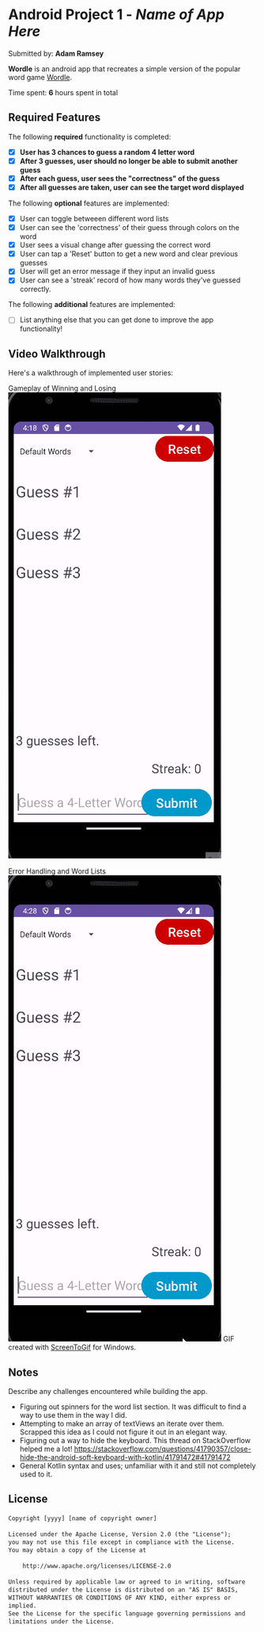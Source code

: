 # Android Project 1 - *Name of App Here*

Submitted by: **Adam Ramsey**

**Wordle** is an android app that recreates a simple version of the popular word game [Wordle](https://www.nytimes.com/games/wordle/index.html). 

Time spent: **6** hours spent in total

## Required Features

The following **required** functionality is completed:

- [x] **User has 3 chances to guess a random 4 letter word**
- [x] **After 3 guesses, user should no longer be able to submit another guess**
- [x] **After each guess, user sees the "correctness" of the guess**
- [x] **After all guesses are taken, user can see the target word displayed**

The following **optional** features are implemented:

- [x] User can toggle betweeen different word lists
- [x] User can see the 'correctness' of their guess through colors on the word 
- [x] User sees a visual change after guessing the correct word
- [x] User can tap a 'Reset' button to get a new word and clear previous guesses
- [x] User will get an error message if they input an invalid guess
- [x] User can see a 'streak' record of how many words they've guessed correctly.

The following **additional** features are implemented:

* [ ] List anything else that you can get done to improve the app functionality!

## Video Walkthrough

Here's a walkthrough of implemented user stories:

Gameplay of Winning and Losing
<img src='wordle.gif' title='Winning and Losing' width='' alt='Winning and Losing' />

Error Handling and Word Lists
<img src='wordle2.gif' title='Error Handling and Word Lists' width='' alt='Error Handling and Word Lists' />
GIF created with [ScreenToGif](https://www.screentogif.com/) for Windows. 

## Notes

Describe any challenges encountered while building the app.
- Figuring out spinners for the word list section. It was difficult to find a way to use them in the way I did.
- Attempting to make an array of textViews an iterate over them. Scrapped this idea as I could not figure it out in an elegant way.
- Figuring out a way to hide the keyboard. This thread on StackOverflow helped me a lot! https://stackoverflow.com/questions/41790357/close-hide-the-android-soft-keyboard-with-kotlin/41791472#41791472
- General Kotlin syntax and uses; unfamiliar with it and still not completely used to it.
	

## License

    Copyright [yyyy] [name of copyright owner]

    Licensed under the Apache License, Version 2.0 (the "License");
    you may not use this file except in compliance with the License.
    You may obtain a copy of the License at

        http://www.apache.org/licenses/LICENSE-2.0

    Unless required by applicable law or agreed to in writing, software
    distributed under the License is distributed on an "AS IS" BASIS,
    WITHOUT WARRANTIES OR CONDITIONS OF ANY KIND, either express or implied.
    See the License for the specific language governing permissions and
    limitations under the License.